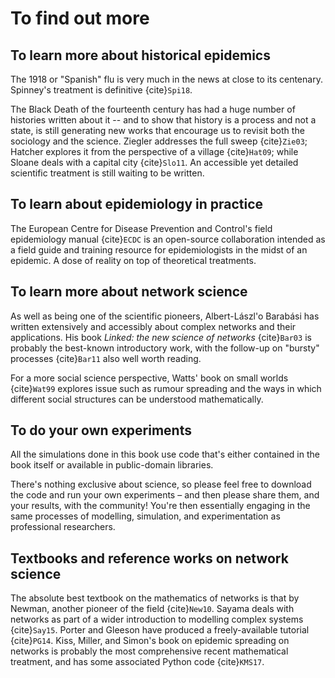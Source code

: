 # To find out more

## To learn more about historical epidemics

The 1918 or "Spanish" flu is very much in the news at close to its
centenary. Spinney's treatment is definitive {cite}`Spi18`.

The Black Death of the fourteenth century has had a huge number of
histories written about it -- and to show that history is a process
and not a state, is still generating new works that encourage us to
revisit both the sociology and the science. Ziegler addresses the full
sweep {cite}`Zie03`; Hatcher explores it from the perspective of a
village {cite}`Hat09`; while Sloane deals with a capital city
{cite}`Slo11`. An accessible yet detailed scientific treatment is
still waiting to be written.


## To learn about epidemiology in practice

The European Centre for Disease Prevention and Control's field
epidemiology manual {cite}`ECDC` is an open-source collaboration
intended as a field guide and training resource for epidemiologists in
the midst of an epidemic. A dose of reality on top of theoretical
treatments.


## To learn more about network science

As well as being one of the scientific pioneers, Albert-L&aacute;szl\'o
Barab&aacute;si has written extensively and accessibly about complex
networks and their applications. His book *Linked: the new science of
networks* {cite}`Bar03` is probably the best-known introductory work,
with the follow-up on "bursty" processes {cite}`Bar11` also well worth
reading.

For a more social science perspective, Watts' book on small worlds
{cite}`Wat99` explores issue such as rumour spreading and the ways in
which different social structures can be understood mathematically.


## To do your own experiments

All the simulations done in this book use code that's either contained
in the book itself or available in public-domain libraries.

There's nothing exclusive about science, so please feel free to
download the code and run your own experiments &ndash; and then please
share them, and your results, with the community! You're then
essentially engaging in the same processes of modelling, simulation,
and experimentation as professional researchers.


## Textbooks and reference works on network science

The absolute best textbook on the mathematics of networks is that by
Newman, another pioneer of the field {cite}`New10`. Sayama deals with
networks as part of a wider introduction to modelling complex systems
{cite}`Say15`. Porter and Gleeson have produced a freely-available
tutorial {cite}`PG14`. Kiss, Miller, and Simon's book on epidemic
spreading on networks is probably the most comprehensive recent
mathematical treatment, and has some associated Python code
{cite}`KMS17`.


